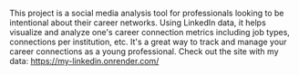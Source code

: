 This project is a social media analysis tool for professionals looking to be intentional about their career networks. Using LinkedIn data, it helps visualize and analyze one's career connection metrics including job types, connections per institution, etc. It's a great way to track and manage your career connections as a young  professional.
Check out the site with my data: https://my-linkedin.onrender.com/
